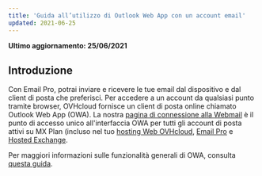 ```yaml
---
title: 'Guida all’utilizzo di Outlook Web App con un account email'
updated: 2021-06-25
---
```


**Ultimo aggiornamento: 25/06/2021**

## Introduzione

Con Email Pro, potrai inviare e ricevere le tue email dal dispositivo e dal client di posta che preferisci. Per accedere a un account da qualsiasi punto tramite browser, OVHcloud fornisce un client di posta online chiamato Outlook Web App (OWA). La nostra [pagina di connessione alla Webmail](https://www.ovhcloud.com/it/mail/) è il punto di accesso unico all'interfaccia OWA per tutti gli account di posta attivi su MX Plan (incluso nel tuo [hosting Web OVHcloud](https://www.ovhcloud.com/it/web-hosting/), [Email Pro](https://www.ovhcloud.com/it/emails/email-pro/) e [Hosted Exchange](https://www.ovhcloud.com/it/emails/hosted-exchange/).

Per maggiori informazioni sulle funzionalità generali di OWA, consulta [questa guida](/pages/web/microsoft-collaborative-solutions/owa_user_guide).